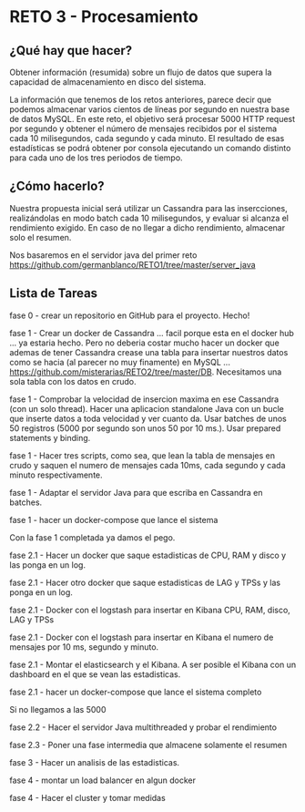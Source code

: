 # RETO 3 - Procesamiento

## ¿Qué hay que hacer?

Obtener información (resumida) sobre un flujo de datos que supera la capacidad de almacenamiento en disco del sistema.

La información que tenemos de los retos anteriores, parece decir que podemos almacenar varios cientos de líneas por segundo en nuestra base de datos MySQL. En este reto, el objetivo será procesar 5000 HTTP request por segundo y obtener el número de mensajes recibidos por el sistema cada 10 milisegundos, cada segundo y cada minuto. El resultado de esas estadísticas se podrá obtener por consola ejecutando un comando distinto para cada uno de los tres periodos de tiempo.

## ¿Cómo hacerlo?

Nuestra propuesta inicial será utilizar un Cassandra para las insercciones, realizándolas en modo batch cada 10 milisegundos, y evaluar si alcanza el rendimiento exigido. En caso de no llegar a dicho rendimiento, almacenar solo el resumen.

Nos basaremos en el servidor java del primer reto https://github.com/germanblanco/RETO1/tree/master/server_java

## Lista de Tareas

fase 0 - crear un repositorio en GitHub para el proyecto. Hecho!

fase 1 - Crear un docker de Cassandra ... facil porque esta en el docker hub ... ya estaria hecho. Pero no deberia costar mucho hacer un docker que ademas de tener Cassandra crease una tabla para insertar nuestros datos como se hacia (al parecer no muy finamente) en MySQL ... https://github.com/misterarias/RETO2/tree/master/DB. Necesitamos una sola tabla con los datos en crudo.

fase 1 - Comprobar la velocidad de insercion maxima en ese Cassandra (con un solo thread). Hacer una aplicacion standalone Java con un bucle que inserte datos a toda velocidad y ver cuanto da. Usar batches de unos 50 registros (5000 por segundo son unos 50 por 10 ms.). Usar prepared statements y binding.

fase 1 - Hacer tres scripts, como sea, que lean la tabla de mensajes en crudo y saquen el numero de mensajes cada 10ms, cada segundo y cada minuto respectivamente.

fase 1 - Adaptar el servidor Java para que escriba en Cassandra en batches.

fase 1 - hacer un docker-compose que lance el sistema

Con la fase 1 completada ya damos el pego. 

fase 2.1 - Hacer un docker que saque estadisticas de CPU, RAM y disco y las ponga en un log.

fase 2.1 - Hacer otro docker que saque estadisticas de LAG y TPSs y las ponga en un log.

fase 2.1 - Docker con el logstash para insertar en Kibana CPU, RAM, disco, LAG y TPSs

fase 2.1 - Docker con el logstash para insertar en Kibana el numero de mensajes por 10 ms, segundo y minuto.

fase 2.1 - Montar el elasticsearch y el Kibana. A ser posible el Kibana con un dashboard en el que se vean las estadisticas.

fase 2.1 - hacer un docker-compose que lance el sistema completo

Si no llegamos a las 5000

fase 2.2 - Hacer el servidor Java multithreaded y probar el rendimiento

fase 2.3 - Poner una fase intermedia que almacene solamente el resumen

fase 3 - Hacer un analisis de las estadisticas.

fase 4 - montar un load balancer en algun docker

fase 4 - Hacer el cluster y tomar medidas
